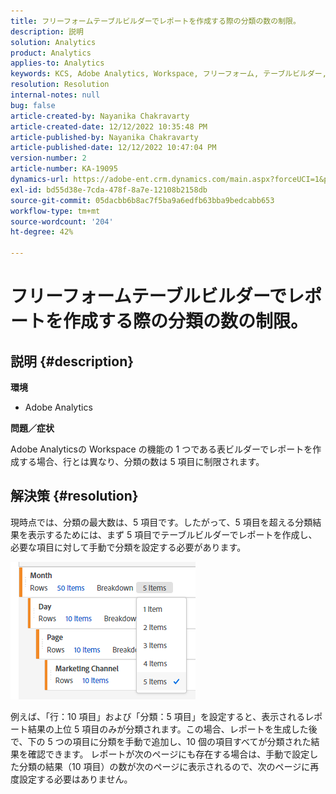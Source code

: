 ```yaml
---
title: フリーフォームテーブルビルダーでレポートを作成する際の分類の数の制限。
description: 説明
solution: Analytics
product: Analytics
applies-to: Analytics
keywords: KCS, Adobe Analytics, Workspace, フリーフォーム, テーブルビルダー, 制限
resolution: Resolution
internal-notes: null
bug: false
article-created-by: Nayanika Chakravarty
article-created-date: 12/12/2022 10:35:48 PM
article-published-by: Nayanika Chakravarty
article-published-date: 12/12/2022 10:47:04 PM
version-number: 2
article-number: KA-19095
dynamics-url: https://adobe-ent.crm.dynamics.com/main.aspx?forceUCI=1&pagetype=entityrecord&etn=knowledgearticle&id=4315ac52-6d7a-ed11-81ac-6045bd006b25
exl-id: bd55d38e-7cda-478f-8a7e-12108b2158db
source-git-commit: 05dacbb6b8ac7f5ba9a6edfb63bba9bedcabb653
workflow-type: tm+mt
source-wordcount: '204'
ht-degree: 42%

---
```


# フリーフォームテーブルビルダーでレポートを作成する際の分類の数の制限。

## 説明 {#description}


<b>環境</b>

- Adobe Analytics

<b>問題／症状</b>

Adobe Analyticsの Workspace の機能の 1 つである表ビルダーでレポートを作成する場合、行とは異なり、分類の数は 5 項目に制限されます。


## 解決策 {#resolution}


現時点では、分類の最大数は、5 項目です。したがって、5 項目を超える分類結果を表示するためには、まず 5 項目でテーブルビルダーでレポートを作成し、必要な項目に対して手動で分類を設定する必要があります。

![](assets/936a2ca2-6ab5-ec11-983f-000d3a5d0e57.png)

例えば、「行：10 項目」および「分類：5 項目」を設定すると、表示されるレポート結果の上位 5 項目のみが分類されます。この場合、レポートを生成した後で、下の 5 つの項目に分類を手動で追加し、10 個の項目すべてが分類された結果を確認できます。 レポートが次のページにも存在する場合は、手動で設定した分類の結果（10 項目）の数が次のページに表示されるので、次のページに再度設定する必要はありません。
